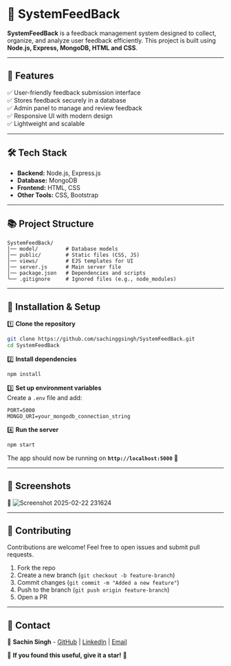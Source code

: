 # 📢 SystemFeedBack

**SystemFeedBack** is a feedback management system designed to collect, organize, and analyze user feedback efficiently. This project is built using **Node.js, Express, MongoDB, HTML and CSS**.

---

## 🚀 Features

✅ User-friendly feedback submission interface  
✅ Stores feedback securely in a database  
✅ Admin panel to manage and review feedback  
✅ Responsive UI with modern design  
✅ Lightweight and scalable  

---

## 🛠 Tech Stack

- **Backend:** Node.js, Express.js  
- **Database:** MongoDB  
- **Frontend:**  HTML, CSS  
- **Other Tools:**  CSS, Bootstrap  

---

## 📚 Project Structure

```
SystemFeedBack/
│── model/         # Database models
│── public/        # Static files (CSS, JS)
│── views/         # EJS templates for UI
│── server.js      # Main server file
│── package.json   # Dependencies and scripts
└── .gitignore     # Ignored files (e.g., node_modules)
```

---

## 🏰 Installation & Setup

1️⃣ **Clone the repository**  
```sh
git clone https://github.com/sachinggsingh/SystemFeedBack.git
cd SystemFeedBack
```

2️⃣ **Install dependencies**  
```sh
npm install
```

3️⃣ **Set up environment variables**  
Create a `.env` file and add:  
```
PORT=5000
MONGO_URI=your_mongodb_connection_string
```

4️⃣ **Run the server**  
```sh
npm start
```
The app should now be running on **`http://localhost:5000`** 🎉

---

## 📸 Screenshots

🚀 ![Screenshot 2025-02-22 231624](https://github.com/user-attachments/assets/1f4ac4be-2b80-4b97-8af3-dce983edf228)


---

## 🤝 Contributing

Contributions are welcome! Feel free to open issues and submit pull requests.  

1. Fork the repo  
2. Create a new branch (`git checkout -b feature-branch`)  
3. Commit changes (`git commit -m "Added a new feature"`)  
4. Push to the branch (`git push origin feature-branch`)  
5. Open a PR  

---

## 📩 Contact  

📧 **Sachin Singh** - [GitHub](https://github.com/sachinggsingh) | [LinkedIn](https://www.linkedin.com/in/sachin-g-singh/) | [Email](mailto:sachingajendrasingh@gmail.com)  

🌟 **If you found this useful, give it a star!** 🌟

